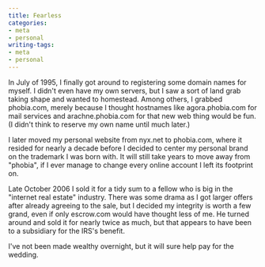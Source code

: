 ```yaml
---
title: Fearless
categories:
- meta
- personal
writing-tags:
- meta
- personal
---
```


In July of 1995, I finally got around to registering some domain names for myself.  I didn't even have my own servers, but I saw a sort of land grab taking shape and wanted to homestead.  Among others, I grabbed phobia.com, merely because I thought hostnames like agora.phobia.com for mail services and arachne.phobia.com for that new web thing would be fun.  (I didn't think to reserve my own name until much later.)

I later moved my personal website from nyx.net to phobia.com, where it resided for nearly a decade before I decided to center my personal brand on the trademark I was born with.  It will still take years to move away from "phobia", if I ever manage to change every online account I left its footprint on.

Late October 2006 I sold it for a tidy sum to a fellow who is big in the "internet real estate" industry.  There was some drama as I got larger offers after already agreeing to the sale, but I decided my integrity is worth a few grand, even if only escrow.com would have thought less of me.  He turned around and sold it for nearly twice as much, but that appears to have been to a subsidiary for the IRS's benefit.

I've not been made wealthy overnight, but it will sure help pay for the wedding.
